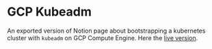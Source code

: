 # GCP Kubeadm
An exported version of Notion page about bootstrapping a kubernetes cluster with `kubeadm` on GCP Compute Engine.
Here the [live version](https://www.notion.so/GCP-Kubeadm-c997020839254c938f61a55f7c1ceddf).
